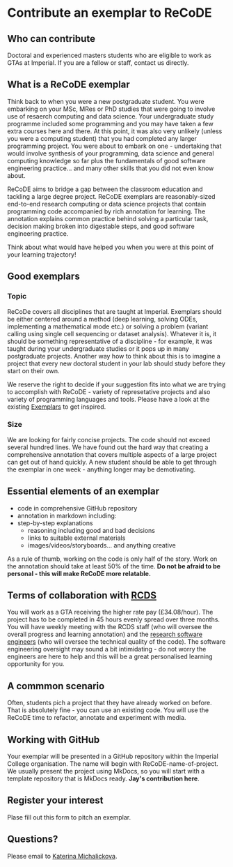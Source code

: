 # Contribute an exemplar to ReCoDE

## Who can contribute 
Doctoral and experienced masters students who are eligible to work as GTAs at Imperial. If you are a fellow or staff, contact us directly.


## What is a ReCoDE exemplar
Think back to when you were a new postgraduate student. You were embarking on your MSc, MRes or PhD studies that were going to involve use of resaerch computing and data science. Your undergraduate study programme included some programming and you may have taken a few extra courses here and there. At this point, it was also very unlikely (unless you were a computing student) that you had completed any larger programming project. You were about to embark on one - undertaking that would involve synthesis of your programming, data science and general computing knowledge so far plus the fundamentals of good software engineering practice... and many other skills that you did not even know about.

ReCoDE aims to bridge a gap between the classroom education and tackling a large degree project. ReCoDE exemplars are reasonably-sized end-to-end research computing or data science projects that contain programming code accompanied by rich annotation for learning. The annotation explains common practice behind solving a particular task, decision making broken into digestable steps, and good software engineering practice.

Think about what would have helped you when you were at this point of your learning trajectory!

## Good exemplars

### Topic
ReCoDe covers all disciplines that are taught at Imperial. Exemplars should be either centered around a method (deep learning, solving ODEs, implementing a mathematical mode etc.) or solving a problem (variant calling using single cell sequencing or dataset analysis). Whatever it is, it should be something representative of a discipline - for example, it was taught during your undergraduate studies or it pops up in many postgraduate projects. Another way how to think about this is to imagine a project that every new doctoral student in your lab should study before they start on their own.

We reserve the right to decide if your suggestion fits into what we are trying to accomplish with ReCoDE - variety of represetative projects and also variety of programming languages and tools. Please have a look at the existing [Exemplars](https://imperialcollegelondon.github.io/ReCoDE-home/exemplars/) to get inspired.

### Size
We are looking for fairly concise projects. The code should not exceed several hundred lines. We have found out the hard way that creating a comprehensive annotation that covers multiple aspects of a large project can get out of hand quickly. A new student should be able to get through the exemplar in one week - anything longer may be demotivating.



## Essential elements of an exemplar

* code in comprehensive GitHub repository
* annotation in markdown including:
* step-by-step explanations
   * reasoning including good and bad decisions
   * links to suitable external materials
   * images/videos/storyboards... and anything creative

As a rule of thumb, working on the code is only half of the story. Work on the annotation should take at least 50% of the time. **Do not be afraid to be personal - this will make ReCoDE more relatable.**

## Terms of collaboration with [RCDS](https://www.imperial.ac.uk/students/academic-support/graduate-school/professional-development/doctoral-students/research-computing-data-science/courses/)
You will work as a GTA receiving the higher rate pay (£34.08/hour). The project has to be completed in 45 hours evenly spread over three months. You will have weekly meeting with the RCDS staff (who will oversee the overall progress and learning annotation) and the [research software engineers](https://www.imperial.ac.uk/admin-services/ict/self-service/research-support/rcs/service-offering/research-software-engineering/) (who will oversee the technical quality of the code). The software engineering oversight may sound a bit intimidating - do not worry the engineers are here to help and this will be a great personalised learning opportunity for you.

## A commmon scenario
Often, students pich a project that they have already worked on before. That is absolutely fine - you can use an existing code. You will use the ReCoDE time to refactor, annotate and experiment with media.

## Working with GitHub
Your exemplar will be presented in a GitHub repository within the Imperial College organisation. The name will begin with ReCoDE-name-of-project. We usually present the project using MkDocs, so you will start with a template repository that is MkDocs ready. **Jay's contribution here**.

## Register your interest
Plase fill out this form to pitch an exemplar.

## Questions?
Please email to [Katerina Michalickova](mailto:k.michalickova@imperial.ac.uk).





